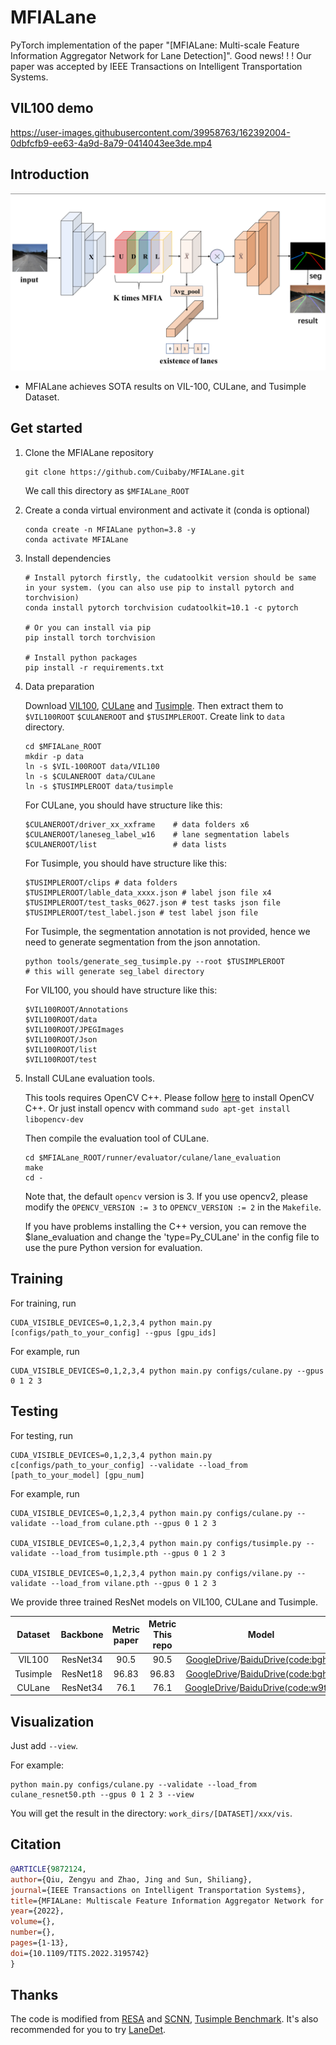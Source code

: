 # MFIALane
PyTorch implementation of the paper "[MFIALane: Multi-scale Feature Information
Aggregator Network for Lane Detection]". 
Good news! ! ! Our paper was accepted by IEEE Transactions on Intelligent Transportation Systems.


## VIL100 demo
https://user-images.githubusercontent.com/39958763/162392004-0dbfcfb9-ee63-4a9d-8a79-0414043ee3de.mp4


## Introduction
![intro](./log/arch.png "intro")
- MFIALane achieves SOTA results on VIL-100, CULane, and Tusimple Dataset.

## Get started
1. Clone the MFIALane repository
    ```
    git clone https://github.com/Cuibaby/MFIALane.git
    ```
    We call this directory as `$MFIALane_ROOT`

2. Create a conda virtual environment and activate it (conda is optional)

    ```Shell
    conda create -n MFIALane python=3.8 -y
    conda activate MFIALane
    ```

3. Install dependencies

    ```Shell
    # Install pytorch firstly, the cudatoolkit version should be same in your system. (you can also use pip to install pytorch and torchvision)
    conda install pytorch torchvision cudatoolkit=10.1 -c pytorch

    # Or you can install via pip
    pip install torch torchvision

    # Install python packages
    pip install -r requirements.txt
    ```

4. Data preparation

    Download [VIL100](https://github.com/yujun0-0/MMA-Net/tree/main/dataset), [CULane](https://xingangpan.github.io/projects/CULane.html) and [Tusimple](https://github.com/TuSimple/tusimple-benchmark/issues/3). Then extract them to  `$VIL100ROOT` `$CULANEROOT` and `$TUSIMPLEROOT`. Create link to `data` directory.
    
    ```Shell
    cd $MFIALane_ROOT
    mkdir -p data
    ln -s $VIL-100ROOT data/VIL100
    ln -s $CULANEROOT data/CULane
    ln -s $TUSIMPLEROOT data/tusimple
    ```

    For CULane, you should have structure like this:
    ```
    $CULANEROOT/driver_xx_xxframe    # data folders x6
    $CULANEROOT/laneseg_label_w16    # lane segmentation labels
    $CULANEROOT/list                 # data lists
    ```

    For Tusimple, you should have structure like this:
    ```
    $TUSIMPLEROOT/clips # data folders
    $TUSIMPLEROOT/lable_data_xxxx.json # label json file x4
    $TUSIMPLEROOT/test_tasks_0627.json # test tasks json file
    $TUSIMPLEROOT/test_label.json # test label json file

    ```

    For Tusimple, the segmentation annotation is not provided, hence we need to generate segmentation from the json annotation. 

    ```Shell
    python tools/generate_seg_tusimple.py --root $TUSIMPLEROOT
    # this will generate seg_label directory
    ```
    For VIL100, you should have structure like this:
    ```
    $VIL100ROOT/Annotations 
    $VIL100ROOT/data 
    $VIL100ROOT/JPEGImages
    $VIL100ROOT/Json
    $VIL100ROOT/list
    $VIL100ROOT/test

    ```

5. Install CULane evaluation tools. 

    This tools requires OpenCV C++. Please follow [here](https://docs.opencv.org/master/d7/d9f/tutorial_linux_install.html) to install OpenCV C++.  Or just install opencv with command `sudo apt-get install libopencv-dev`

    
    Then compile the evaluation tool of CULane.
    ```Shell
    cd $MFIALane_ROOT/runner/evaluator/culane/lane_evaluation
    make
    cd -
    ```
    
    Note that, the default `opencv` version is 3. If you use opencv2, please modify the `OPENCV_VERSION := 3` to `OPENCV_VERSION := 2` in the `Makefile`.
    
    If you have problems installing the C++ version, you can remove the $lane_evaluation and change the 'type=Py_CULane' in the config file to use the pure Python version for evaluation.

## Training

For training, run

```Shell
CUDA_VISIBLE_DEVICES=0,1,2,3,4 python main.py [configs/path_to_your_config] --gpus [gpu_ids]
```


For example, run
```Shell
CUDA_VISIBLE_DEVICES=0,1,2,3,4 python main.py configs/culane.py --gpus 0 1 2 3
```

## Testing
For testing, run
```Shell
CUDA_VISIBLE_DEVICES=0,1,2,3,4 python main.py c[configs/path_to_your_config] --validate --load_from [path_to_your_model] [gpu_num]
```

For example, run
```Shell
CUDA_VISIBLE_DEVICES=0,1,2,3,4 python main.py configs/culane.py --validate --load_from culane.pth --gpus 0 1 2 3

CUDA_VISIBLE_DEVICES=0,1,2,3,4 python main.py configs/tusimple.py --validate --load_from tusimple.pth --gpus 0 1 2 3

CUDA_VISIBLE_DEVICES=0,1,2,3,4 python main.py configs/vilane.py --validate --load_from vilane.pth --gpus 0 1 2 3
```


We provide three trained ResNet models on VIL100, CULane and Tusimple.

|  Dataset | Backbone| Metric paper | Metric This repo |    Model    |
|:--------:|:------------:|:------------:|:----------------:|:-------------------:|
| VIL100 |  ResNet34 |   90.5    |       90.5         | [GoogleDrive](https://drive.google.com/file/d/1KFBMxsneDjFkmCIwdI3iEVZdutEZiUfu/view?usp=sharing)/[BaiduDrive(code:bghd)](https://pan.baidu.com/s/1rPC_irYqccWvV0lCefXvTw?pwd=1111) |
| Tusimple |  ResNet18 | 96.83    |       96.83      |   [GoogleDrive](https://drive.google.com/file/d/1vulUJP8sJ1oNZUAScyB6dqdjBrGnKivh/view?usp=sharing)/[BaiduDrive(code:bghd)](https://pan.baidu.com/s/1iGTfIZnyCaNn5Y9p_WMb8g?pwd=1111) |
|  CULane  |  ResNet34 |   76.1    |       76.1       |    [GoogleDrive](https://drive.google.com/file/d/1zXBRTw50WOzvUp6XKsi8Zrk3MUC3uFuq/view?usp=sharing)/[BaiduDrive(code:w9tw)](https://pan.baidu.com/s/19Ig0TrV8MfmFTyCvbSa4ag) |

## Visualization
Just add `--view`.

For example:
```Shell
python main.py configs/culane.py --validate --load_from culane_resnet50.pth --gpus 0 1 2 3 --view
```
You will get the result in the directory: `work_dirs/[DATASET]/xxx/vis`.

## Citation

```BibTeX
@ARTICLE{9872124,  
author={Qiu, Zengyu and Zhao, Jing and Sun, Shiliang},  
journal={IEEE Transactions on Intelligent Transportation Systems},   
title={MFIALane: Multiscale Feature Information Aggregator Network for Lane Detection},   
year={2022},  
volume={},  
number={},  
pages={1-13},  
doi={10.1109/TITS.2022.3195742}
}
```

## Thanks

The code is modified from [RESA](https://github.com/zjulearning/resa.git) and [SCNN](https://github.com/XingangPan/SCNN), [Tusimple Benchmark](https://github.com/TuSimple/tusimple-benchmark). It's also recommended for you to try  [LaneDet](https://github.com/Turoad/lanedet). 
